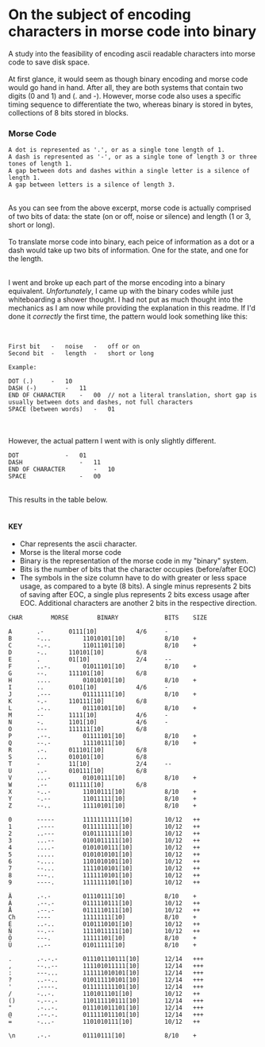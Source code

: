 # On the subject of encoding characters in morse code into binary
A study into the feasibility of encoding ascii readable characters into morse code to save disk space.
<br><br>
At first glance, it would seem as though binary encoding and morse code would go hand in hand. After all, they are both systems that contain two digits (0 and 1) and (. and -). However, morse code also uses a specific timing sequence to differentiate the two, whereas binary is stored in bytes, collections of 8 bits stored in blocks.
<br>

### Morse Code
```
A dot is represented as '.', or as a single tone length of 1.
A dash is represented as '-', or as a single tone of length 3 or three tones of length 1.
A gap between dots and dashes within a single letter is a silence of length 1.
A gap between letters is a silence of length 3.
```

<br>
As you can see from the above excerpt, morse code is actually comprised of two bits of data: the state (on or off, noise or silence) and length (1 or 3, short or long).
<br><br>
To translate morse code into binary, each peice of information as a dot or a dash would take up two bits of information. One for the state, and one for the length.
<br><br>

I went and broke up each part of the morse encoding into a binary equivalent. 
*Unfortunately*, I came up with the binary codes while just whiteboarding a shower thought. I had not put as much thought into the mechanics as I am now while providing the explanation in this readme. If I'd done it *correctly* the first time, the pattern would look something like this: 

<br>

```
First bit	-	noise	-	off or on
Second bit	-	length	-	short or long

Example:

DOT	(.)		-	10
DASH (-)		-	11
END OF CHARACTER	-	00	// not a literal translation, short gap is usually between dots and dashes, not full characters
SPACE (between words)	-	01
```

<br><br>
However, the actual pattern I went with is only slightly different.

```
DOT				-	01
DASH				-	11
END OF CHARACTER		-	10
SPACE				-	00
```

<br>
This results in the table below.
<br><br>

#### KEY
- Char represents the ascii character.
- Morse is the literal morse code
- Binary is the representation of the morse code in my "binary" system.
- Bits is the number of bits that the character occupies (before/after EOC)
- The symbols in the size column have to do with greater or less space usage, as compared to a byte (8 bits). A single minus represents 2 bits of saving after EOC, a single plus represents 2 bits excess usage after EOC. Additional characters are another 2 bits in the respective direction.

```
CHAR		MORSE		 BINARY				BITS	SIZE

A		.-		 0111[10]			4/6		-
B		-...		 11010101[10]			8/10	+
C		-.-.		 11011101[10]			8/10	+
D		-..		 110101[10]			6/8		
E		.		 01[10]				2/4		--
F		..-.		 01011101[10]			8/10	+
G		--.		 111101[10]			6/8		
H		....		 01010101[10]			8/10	+
I		..		 0101[10]			4/6		-
J		.---		 01111111[10]			8/10	+
K		-.-		 110111[10]			6/8		
L		.-..		 01110101[10]			8/10	+
M		--		 1111[10]			4/6		-
N		-.		 1101[10]			4/6		-
O		---		 111111[10]			6/8		
P		.--.		 01111101[10]			8/10	+
Q		--.-		 11110111[10]			8/10	+
R		.-.		 011101[10]			6/8		
S		...		 010101[10]			6/8		
T		-		 11[10]				2/4		--
U		..-		 010111[10]			6/8		
V		...-		 01010111[10]			8/10	+
W		.--		 011111[10]			6/8		
X		-..-		 11010111[10]			8/10	+
Y		-.--		 11011111[10]			8/10	+
Z		--..		 11110101[10]			8/10	+

0		-----		 1111111111[10]			10/12	++
1		.----		 0111111111[10]			10/12	++
2		..---		 0101111111[10]			10/12	++
3		...--		 0101011111[10]			10/12	++
4		....-		 0101010111[10]			10/12	++
5		.....		 0101010101[10]			10/12	++
6		-....		 1101010101[10]			10/12	++
7		--...		 1111010101[10]			10/12	++
8		---..		 1111110101[10]			10/12	++
9		----.		 1111111101[10]			10/12	++

Ä		.-.-		 01110111[10]			8/10	+
Á		.--.-		 0111110111[10]			10/12	++
Å		.--.-		 0111110111[10]			10/12	++
Ch		----		 11111111[10]			8/10	+
É		..-..		 0101110101[10]			10/12	++
Ñ		--.--		 1111011111[10]			10/12	++
Ö		---.		 11111101[10]			8/10	+
Ü		..--		 01011111[10]			8/10	+
 		
.		.-.-.-		 011101110111[10]		12/14	+++
,		--..--		 111101011111[10]		12/14	+++
:		---...		 111111010101[10]		12/14	+++
?		..--..		 010111110101[10]		12/14	+++
'		.----.		 011111111101[10]		12/14	+++
/		-..-.		 1101011101[10]			10/12	++
()		-.--.-		 110111110111[10]		12/14	+++
"		.-..-.		 011101011101[10]		12/14	+++
@		.--.-.		 011111011101[10]		12/14	+++
=		-...-		 1101010111[10]			10/12	++
 		
\n		.-.-		 01110111[10]			8/10	+
``` 
